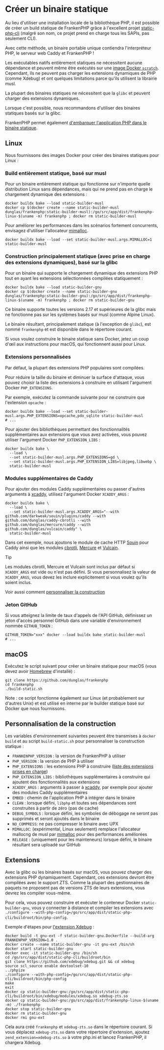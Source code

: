 # Créer un binaire statique

Au lieu d'utiliser une installation locale de la bibliothèque PHP, il est possible de créer un build statique de FrankenPHP grâce à l'excellent projet [static-php-cli](https://github.com/crazywhalecc/static-php-cli) (malgré son nom, ce projet prend en charge tous les SAPIs, pas seulement CLI).

Avec cette méthode, un binaire portable unique contiendra l'interpréteur PHP, le serveur web Caddy et FrankenPHP !

Les exécutables natifs entièrement statiques ne nécessitent aucune dépendance et peuvent même être exécutés sur une [image Docker `scratch`](https://docs.docker.com/build/building/base-images/#create-a-minimal-base-image-using-scratch).
Cependant, ils ne peuvent pas charger les extensions dynamiques de PHP (comme Xdebug) et ont quelques limitations parce qu'ils utilisent la librairie musl.

La plupart des binaires statiques ne nécessitent que la `glibc` et peuvent charger des extensions dynamiques.

Lorsque c'est possible, nous recommandons d'utiliser des binaires statiques basés sur la glibc.

FrankenPHP permet également [d'embarquer l'application PHP dans le binaire statique](embed.md).

## Linux

Nous fournissons des images Docker pour créer des binaires statiques pour Linux :

### Build entièrement statique, basé sur musl

Pour un binaire entièrement statique qui fonctionne sur n'importe quelle distribution Linux sans dépendances,
mais qui ne prend pas en charge le chargement dynamique des extensions :

```console
docker buildx bake --load static-builder-musl
docker cp $(docker create --name static-builder-musl dunglas/frankenphp:static-builder-musl):/go/src/app/dist/frankenphp-linux-$(uname -m) frankenphp ; docker rm static-builder-musl
```

Pour améliorer les performances dans les scénarios fortement concurrents, envisagez d'utiliser l'allocateur [mimalloc](https://github.com/microsoft/mimalloc).

```console
docker buildx bake --load --set static-builder-musl.args.MIMALLOC=1 static-builder-musl
```

### Construction principalement statique (avec prise en charge des extensions dynamiques), basé sur la glibc

Pour un binaire qui supporte le chargement dynamique des extensions PHP tout en ayant les extensions sélectionnées compilées statiquement :

```console
docker buildx bake --load static-builder-gnu
docker cp $(docker create --name static-builder-gnu dunglas/frankenphp:static-builder-gnu):/go/src/app/dist/frankenphp-linux-$(uname -m) frankenphp ; docker rm static-builder-gnu
```

Ce binaire supporte toutes les versions 2.17 et supérieures de la glibc mais ne fonctionne pas sur les systèmes basés sur musl (comme Alpine Linux).

Le binaire résultant, principalement statique (à l'exception de `glibc`), est nommé `frankenphp` et est disponible dans le répertoire courant.

Si vous voulez construire le binaire statique sans Docker, jetez un coup d'œil aux instructions pour macOS, qui fonctionnent aussi pour Linux.

### Extensions personnalisées

Par défaut, la plupart des extensions PHP populaires sont compilées.

Pour réduire la taille du binaire et diminuer la surface d'attaque, vous pouvez choisir la liste des extensions à construire en utilisant l'argument Docker `PHP_EXTENSIONS`.

Par exemple, exécutez la commande suivante pour ne construire que l'extension `opcache` :

```console
docker buildx bake --load --set static-builder-musl.args.PHP_EXTENSIONS=opcache,pdo_sqlite static-builder-musl
# ...
```

Pour ajouter des bibliothèques permettant des fonctionnalités supplémentaires aux extensions que vous avez activées, vous pouvez utiliser l'argument Docker `PHP_EXTENSION_LIBS` :

```console
docker buildx bake \
  --load \
  --set static-builder-musl.args.PHP_EXTENSIONS=gd \
  --set static-builder-musl.args.PHP_EXTENSION_LIBS=libjpeg,libwebp \
  static-builder-musl
```

### Modules supplémentaires de Caddy

Pour ajouter des modules Caddy supplémentaires ou passer d'autres arguments à [xcaddy](https://github.com/caddyserver/xcaddy), utilisez l'argument Docker `XCADDY_ARGS` :

```console
docker buildx bake \
  --load \
  --set static-builder-musl.args.XCADDY_ARGS="--with github.com/darkweak/souin/plugins/caddy --with github.com/dunglas/caddy-cbrotli --with github.com/dunglas/mercure/caddy --with github.com/dunglas/vulcain/caddy" \
  static-builder-musl
```

Dans cet exemple, nous ajoutons le module de cache HTTP [Souin](https://souin.io) pour Caddy ainsi que les modules [cbrotli](https://github.com/dunglas/caddy-cbrotli), [Mercure](https://mercure.rocks) et [Vulcain](https://vulcain.rocks).

> [!TIP]
>
> Les modules cbrotli, Mercure et Vulcain sont inclus par défaut si `XCADDY_ARGS` est vide ou n'est pas défini.
> Si vous personnalisez la valeur de `XCADDY_ARGS`, vous devez les inclure explicitement si vous voulez qu'ils soient inclus.

Voir aussi comment [personnaliser la construction](#personnalisation-de-la-construction)

### Jeton GitHub

Si vous atteignez la limite de taux d'appels de l'API GitHub, définissez un jeton d'accès personnel GitHub dans une variable d'environnement nommée `GITHUB_TOKEN` :

```console
GITHUB_TOKEN="xxx" docker --load buildx bake static-builder-musl
# ...
```

## macOS

Exécutez le script suivant pour créer un binaire statique pour macOS (vous devez avoir [Homebrew](https://brew.sh/) d'installé) :

```console
git clone https://github.com/dunglas/frankenphp
cd frankenphp
./build-static.sh
```

Note : ce script fonctionne également sur Linux (et probablement sur d'autres Unix) et est utilisé en interne par le builder statique basé sur Docker que nous fournissons.

## Personnalisation de la construction

Les variables d'environnement suivantes peuvent être transmises à `docker build` et au script `build-static.sh` pour personnaliser la construction statique :

* `FRANKENPHP_VERSION` : la version de FrankenPHP à utiliser
* `PHP_VERSION` : la version de PHP à utiliser
* `PHP_EXTENSIONS` : les extensions PHP à construire ([liste des extensions prises en charge](https://static-php.dev/en/guide/extensions.html))
* `PHP_EXTENSION_LIBS` : bibliothèques supplémentaires à construire qui ajoutent des fonctionnalités aux extensions
* `XCADDY_ARGS` : arguments à passer à [xcaddy](https://github.com/caddyserver/xcaddy), par exemple pour ajouter des modules Caddy supplémentaires
* `EMBED` : chemin de l'application PHP à intégrer dans le binaire
* `CLEAN` : lorsque défini, `libphp` et toutes ses dépendances sont construites à partir de zéro (pas de cache)
* `DEBUG_SYMBOLS` : lorsque défini, les symboles de débogage ne seront pas supprimés et seront ajoutés dans le binaire
* `NO_COMPRESS`: ne pas compresser le binaire avec UPX
* `MIMALLOC`: (expérimental, Linux seulement) remplace l'allocateur mallocng de musl par [mimalloc](https://github.com/microsoft/mimalloc) pour des performances améliorées
* `RELEASE` : (uniquement pour les mainteneurs) lorsque défini, le binaire résultant sera uploadé sur GitHub

## Extensions

Avec la glibc ou les binaires basés sur macOS, vous pouvez charger des extensions PHP dynamiquement. Cependant, ces extensions devront être compilées avec le support ZTS.
Comme la plupart des gestionnaires de paquets ne proposent pas de versions ZTS de leurs extensions, vous devrez les compiler vous-même.

Pour cela, vous pouvez construire et exécuter le conteneur Docker `static-builder-gnu`, vous y connecter à distance et compiler les extensions avec `./configure --with-php-config=/go/src/app/dist/static-php-cli/buildroot/bin/php-config`.

Exemple d'étapes pour [l'extension Xdebug](https://xdebug.org) :

```console
docker build -t gnu-ext -f static-builder-gnu.Dockerfile --build-arg FRANKENPHP_VERSION=1.0 .
docker create --name static-builder-gnu -it gnu-ext /bin/sh
docker start static-builder-gnu
docker exec -it static-builder-gnu /bin/sh
cd /go/src/app/dist/static-php-cli/buildroot/bin
git clone https://github.com/xdebug/xdebug.git && cd xdebug
source scl_source enable devtoolset-10
../phpize
./configure --with-php-config=/go/src/app/dist/static-php-cli/buildroot/bin/php-config
make
exit
docker cp static-builder-gnu:/go/src/app/dist/static-php-cli/buildroot/bin/xdebug/modules/xdebug.so xdebug-zts.so
docker cp static-builder-gnu:/go/src/app/dist/frankenphp-linux-$(uname -m) ./frankenphp
docker stop static-builder-gnu
docker rm static-builder-gnu
docker rmi gnu-ext
```

Cela aura créé `frankenphp` et `xdebug-zts.so` dans le répertoire courant.
Si vous déplacez `xdebug-zts.so` dans votre répertoire d'extension, ajoutez `zend_extension=xdebug-zts.so` à votre php.ini
et lancez FrankenPHP, il chargera Xdebug.
